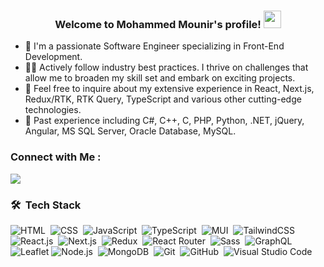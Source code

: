 
<h3 align="center">
  Welcome to Mohammed Mounir's profile!
  <img src="https://media.giphy.com/media/hvRJCLFzcasrR4ia7z/giphy.gif" width="28">
</h3>

- 🏢 I'm a passionate Software Engineer specializing in Front-End Development.
- 👨‍💻 Actively follow industry best practices. I thrive on challenges that allow me to broaden my skill set and embark on exciting projects.
- 💬 Feel free to inquire about my extensive experience in React, Next.js, Redux/RTK, RTK Query, TypeScript and various other cutting-edge technologies.
- 🧪 Past experience including C#, C++, C, PHP, Python, .NET, jQuery, Angular, MS SQL Server, Oracle Database, MySQL.

### Connect with Me :

<a href="https://www.linkedin.com/in/mohammed-mounir-b7673b107/" target="_blank"><img src="https://img.shields.io/badge/-Mohammed%20Mounir-0077B5?style=for-the-badge&logo=Linkedin&logoColor=white"/></a>

### 🛠 &nbsp;Tech Stack
![HTML](https://img.shields.io/badge/-HTML-05122A?style=flat&logo=HTML5)&nbsp;
![CSS](https://img.shields.io/badge/-CSS-05122A?style=flat&logo=CSS3&logoColor=1572B6)&nbsp;
![JavaScript](https://img.shields.io/badge/-JavaScript-05122A?style=flat&logo=javascript)&nbsp;
![TypeScript](https://img.shields.io/badge/-TypeScript-05122A?style=flat&logo=typescript)&nbsp;
![MUI](https://img.shields.io/badge/-MUI-05122A?style=flat&logo=mui)&nbsp;
![TailwindCSS](https://img.shields.io/badge/-TailwindCSS-05122A?style=flat&logo=tailwindcss)&nbsp;
![React.js](https://img.shields.io/badge/-React-05122A?style=flat&logo=react)&nbsp;
![Next.js](https://img.shields.io/badge/-Next.js-05122A?style=flat&logo=next.js)&nbsp;
![Redux](https://img.shields.io/badge/-Redux-05122A?style=flat&logo=redux)&nbsp;
![React Router](https://img.shields.io/badge/-React%20Router-05122A?style=flat&logo=reactrouter)&nbsp;
![Sass](https://img.shields.io/badge/-Sass-05122A?style=flat&logo=sass)&nbsp;
![GraphQL](https://img.shields.io/badge/-GraphQL-05122A?style=flat&logo=GraphQL)&nbsp;
![Leaflet](https://img.shields.io/badge/-Leaflet-05122A?style=flat&logo=Leaflet&logoColor=00ff00)
![Node.js](https://img.shields.io/badge/-Node.js-05122A?style=flat&logo=node.js&logoColor=339933)&nbsp;
![MongoDB](https://img.shields.io/badge/-MongoDB-05122A?style=flat&logo=MongoDB)&nbsp;
![Git](https://img.shields.io/badge/-Git-05122A?style=flat&logo=git)&nbsp;
![GitHub](https://img.shields.io/badge/-GitHub-05122A?style=flat&logo=github)&nbsp;
![Visual Studio Code](https://img.shields.io/badge/-Visual%20Studio%20Code-05122A?style=flat&logo=visual-studio-code&logoColor=007ACC)&nbsp;
